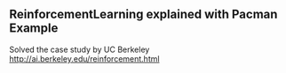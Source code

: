 ## ReinforcementLearning explained with Pacman Example

Solved the case study by UC Berkeley
http://ai.berkeley.edu/reinforcement.html
